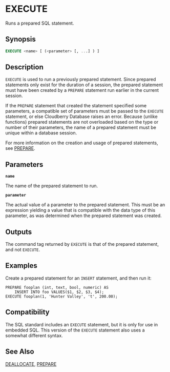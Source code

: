 # EXECUTE

Runs a prepared SQL statement.

## Synopsis

```sql
EXECUTE <name> [ (<parameter> [, ...] ) ]
```

## Description

`EXECUTE` is used to run a previously prepared statement. Since prepared statements only exist for the duration of a session, the prepared statement must have been created by a `PREPARE` statement run earlier in the current session.

If the `PREPARE` statement that created the statement specified some parameters, a compatible set of parameters must be passed to the `EXECUTE` statement, or else Cloudberry Database raises an error. Because (unlike functions) prepared statements are not overloaded based on the type or number of their parameters, the name of a prepared statement must be unique within a database session.

For more information on the creation and usage of prepared statements, see [PREPARE](/docs/sql-statements/sql-statement-prepare.md).

## Parameters

**`name`**

The name of the prepared statement to run.

**`parameter`**

The actual value of a parameter to the prepared statement. This must be an expression yielding a value that is compatible with the data type of this parameter, as was determined when the prepared statement was created.

## Outputs

The command tag returned by `EXECUTE` is that of the prepared statement, and not `EXECUTE`.

## Examples

Create a prepared statement for an `INSERT` statement, and then run it:

```
PREPARE fooplan (int, text, bool, numeric) AS
    INSERT INTO foo VALUES($1, $2, $3, $4);
EXECUTE fooplan(1, 'Hunter Valley', 't', 200.00);
```

## Compatibility

The SQL standard includes an `EXECUTE` statement, but it is only for use in embedded SQL. This version of the `EXECUTE` statement also uses a somewhat different syntax.

## See Also

[DEALLOCATE](/docs/sql-statements/sql-statement-deallocate.md), [PREPARE](/docs/sql-statements/sql-statement-prepare.md)




